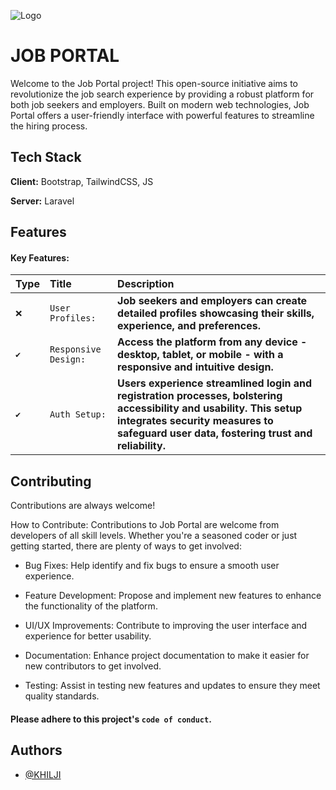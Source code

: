 ![Logo](https://upload.wikimedia.org/wikipedia/commons/thumb/3/36/Logo.min.svg/2560px-Logo.min.svg.png)

# JOB PORTAL

Welcome to the Job Portal project! This open-source initiative aims to revolutionize the job search experience by providing a robust platform for both job seekers and employers. Built on modern web technologies, Job Portal offers a user-friendly interface with powerful features to streamline the hiring process.

## Tech Stack

**Client:** Bootstrap, TailwindCSS, JS

**Server:** Laravel

## Features

#### Key Features:

| Type | Title                | Description                                                                                                                                                                                                 |
| :--- | :------------------- | :---------------------------------------------------------------------------------------------------------------------------------------------------------------------------------------------------------- |
| `❌` | `User Profiles:`     | **Job seekers and employers can create detailed profiles showcasing their skills, experience, and preferences.**                                                                                            |
| `✔`  | `Responsive Design:` | **Access the platform from any device - desktop, tablet, or mobile - with a responsive and intuitive design.**                                                                                              |
| `✔`  | `Auth Setup:`        | **Users experience streamlined login and registration processes, bolstering accessibility and usability. This setup integrates security measures to safeguard user data, fostering trust and reliability.** |

## Contributing

Contributions are always welcome!

How to Contribute:
Contributions to Job Portal are welcome from developers of all skill levels. Whether you're a seasoned coder or just getting started, there are plenty of ways to get involved:

-   Bug Fixes: Help identify and fix bugs to ensure a smooth user experience.

-   Feature Development: Propose and implement new features to enhance the functionality of the platform.

-   UI/UX Improvements: Contribute to improving the user interface and experience for better usability.

-   Documentation: Enhance project documentation to make it easier for new contributors to get involved.

-   Testing: Assist in testing new features and updates to ensure they meet quality standards.

#### Please adhere to this project's `code of conduct`.

## Authors

-   [@KHILJI](https://www.github.com/Smalick0478)
